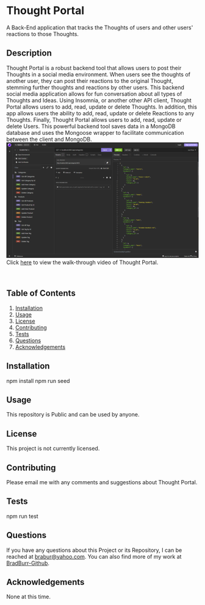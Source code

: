 # Thought Portal
A Back-End application that tracks the Thoughts of users and other users' reactions to those Thoughts.
## Description
Thought Portal is a robust backend tool that allows users to post their Thoughts in a social media environment. When users see the thoughts of another user, they can post their reactions to the original Thought, stemming further thoughts and reactions by other users. This backend social media application allows for fun conversation about all types of Thoughts and Ideas. Using Insomnia, or another other API client, Thought Portal allows users to add, read, update or delete Thoughts. In addition, this app allows users the ability to add, read, update or delete Reactions to any Thoughts. Finally, Thought Portal allows users to add, read, update or delete Users. This powerful backend tool saves data in a MongoDB database and uses the Mongoose wrapper to facilitate communication between the client and MongoDB.
<br/>
<img src="./assets/images/webpage.png" alt="Thought Portal image"/>
<br/>
Click <a href="https://drive.google.com/file/d/1LIzeK4itG_waLpH7ojRhrRhHSpK2H38k/view" target="_blank">here</a> to view the walk-through video of Thought Portal.</p>
<br/>
## Table of Contents
1. [Installation](#installation)
2. [Usage](#usage)
3. [License](#license)
4. [Contributing](#contributing)
5. [Tests](#tests)
6. [Questions](#questions)
7. [Acknowledgements](#acknowledgements)
<a id="installation"></a>
## Installation
npm install
npm run seed
<a id="usage"></a>
## Usage
This repository is Public and can be used by anyone.
<a id="license"></a>
## License
This project is not currently licensed.
<a id="contributing"></a>
## Contributing
Please email me with any comments and suggestions about Thought Portal.
<a id="tests"></a>
## Tests
npm run test
<a id="questions"></a>
## Questions
If you have any questions about this Project or its Repository, I can be reached at <a href=mailto:brabur@yahoo.com>brabur@yahoo.com</a>.  You can also find more of my work at <a href="https://github.com/BradBurr-Github" target="_blank">BradBurr-Github</a>.
<a id="acknowledgements"></a>
## Acknowledgements
None at this time.